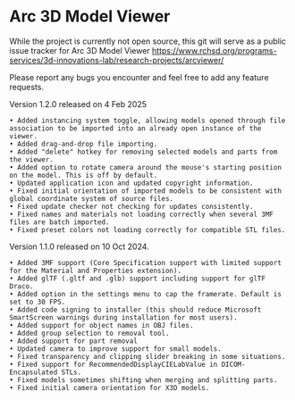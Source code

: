 # Arc 3D Model Viewer

While the project is currently not open source, this git will serve as a public issue tracker for Arc 3D Model Viewer https://www.rchsd.org/programs-services/3d-innovations-lab/research-projects/arcviewer/

Please report any bugs you encounter and feel free to add any feature requests.

Version 1.2.0 released on 4 Feb 2025

	• Added instancing system toggle, allowing models opened through file association to be imported into an already open instance of the viewer.
	• Added drag-and-drop file importing.
	• Added "delete" hotkey for removing selected models and parts from the viewer.
	• Added option to rotate camera around the mouse's starting position on the model. This is off by default.
	• Updated application icon and updated copyright information.
	• Fixed initial orientation of imported models to be consistent with global coordinate system of source files.
	• Fixed update checker not checking for updates consistently.
	• Fixed names and materials not loading correctly when several 3MF files are batch imported.
	• Fixed preset colors not loading correctly for compatible STL files.

Version 1.1.0 released on 10 Oct 2024.

	• Added 3MF support (Core Specification support with limited support for the Material and Properties extension).
	• Added glTF (.gltf and .glb) support including support for glTF Draco.
	• Added option in the settings menu to cap the framerate. Default is set to 30 FPS.
	• Added code signing to installer (this should reduce Microsoft SmartScreen warnings during installation for most users).
	• Added support for object names in OBJ files.
	• Added group selection to removal tool.
	• Added support for part removal
	• Updated camera to improve support for small models.
	• Fixed transparency and clipping slider breaking in some situations.
	• Fixed support for RecommendedDisplayCIELabValue in DICOM-Encapsulated STLs.
	• Fixed models sometimes shifting when merging and splitting parts.
 	• Fixed initial camera orientation for X3D models.
